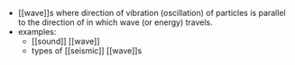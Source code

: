 - [[wave]]s where direction of vibration (oscillation) of particles is parallel to the direction of in which wave (or energy) travels.
- examples:
	- [[sound]] [[wave]]
	- types of [[seismic]] [[wave]]s